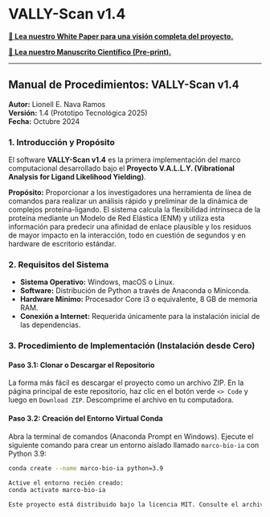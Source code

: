 # VALLY-Scan v1.4

**[📄 Lea nuestro White Paper para una visión completa del proyecto.](WhitePaper_VALLY.pdf)**

**[🔬 Lea nuestro Manuscrito Científico (Pre-print).](Manuscrito.pdf)**

---

## Manual de Procedimientos: VALLY-Scan v1.4

**Autor:** Lionell E. Nava Ramos  
**Versión:** 1.4 (Prototipo Tecnológica 2025)  
**Fecha:** Octubre 2024

### 1. Introducción y Propósito

El software **VALLY-Scan v1.4** es la primera implementación del marco computacional desarrollado bajo el **Proyecto V.A.L.L.Y. (Vibrational Analysis for Ligand Likelihood Yielding)**.

**Propósito:** Proporcionar a los investigadores una herramienta de línea de comandos para realizar un análisis rápido y preliminar de la dinámica de complejos proteína-ligando. El sistema calcula la flexibilidad intrínseca de la proteína mediante un Modelo de Red Elástica (ENM) y utiliza esta información para predecir una afinidad de enlace plausible y los residuos de mayor impacto en la interacción, todo en cuestión de segundos y en hardware de escritorio estándar.

### 2. Requisitos del Sistema

*   **Sistema Operativo:** Windows, macOS o Linux.
*   **Software:** Distribución de Python a través de Anaconda o Miniconda.
*   **Hardware Mínimo:** Procesador Core i3 o equivalente, 8 GB de memoria RAM.
*   **Conexión a Internet:** Requerida únicamente para la instalación inicial de las dependencias.

### 3. Procedimiento de Implementación (Instalación desde Cero)

#### Paso 3.1: Clonar o Descargar el Repositorio
La forma más fácil es descargar el proyecto como un archivo ZIP. En la página principal de este repositorio, haz clic en el botón verde `<> Code` y luego en `Download ZIP`. Descomprime el archivo en tu computadora.

#### Paso 3.2: Creación del Entorno Virtual Conda
Abra la terminal de comandos (Anaconda Prompt en Windows).
Ejecute el siguiente comando para crear un entorno aislado llamado `marco-bio-ia` con Python 3.9:
```bash
conda create --name marco-bio-ia python=3.9

Active el entorno recién creado:
conda activate marco-bio-ia

Este proyecto está distribuido bajo la licencia MIT. Consulte el archivo LICENSE para más detalles.
